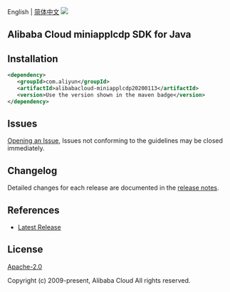 English | [简体中文](README-CN.md)
![](https://aliyunsdk-pages.alicdn.com/icons/AlibabaCloud.svg)

## Alibaba Cloud miniapplcdp SDK for Java

## Installation

```xml
<dependency>
   <groupId>com.aliyun</groupId>
   <artifactId>alibabacloud-miniapplcdp20200113</artifactId>
   <version>Use the version shown in the maven badge</version>
</dependency>
```

## Issues
[Opening an Issue](https://github.com/aliyun/alibabacloud-java-async-sdk/issues/new), Issues not conforming to the guidelines may be closed immediately.

## Changelog
Detailed changes for each release are documented in the [release notes](./ChangeLog.txt).

## References
* [Latest Release](https://github.com/aliyun/alibabacloud-async-java-sdk/)

## License
[Apache-2.0](http://www.apache.org/licenses/LICENSE-2.0)

Copyright (c) 2009-present, Alibaba Cloud All rights reserved.